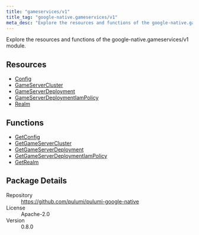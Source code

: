 ```yaml
---
title: "gameservices/v1"
title_tag: "google-native.gameservices/v1"
meta_desc: "Explore the resources and functions of the google-native.gameservices/v1 module."
---
```


<!-- WARNING: this file was generated by Pulumi Docs Generator. -->
<!-- Do not edit by hand unless you're certain you know what you are doing! -->

Explore the resources and functions of the google-native.gameservices/v1 module.

<h2 id="resources">Resources</h2>
<ul class="api">
    <li><a href="config" title="Config"><span class="symbol resource"></span>Config</a></li>
    <li><a href="gameservercluster" title="GameServerCluster"><span class="symbol resource"></span>GameServerCluster</a></li>
    <li><a href="gameserverdeployment" title="GameServerDeployment"><span class="symbol resource"></span>GameServerDeployment</a></li>
    <li><a href="gameserverdeploymentiampolicy" title="GameServerDeploymentIamPolicy"><span class="symbol resource"></span>GameServerDeploymentIamPolicy</a></li>
    <li><a href="realm" title="Realm"><span class="symbol resource"></span>Realm</a></li>
</ul>

<h2 id="functions">Functions</h2>
<ul class="api">
    <li><a href="getconfig" title="GetConfig"><span class="symbol function"></span>GetConfig</a></li>
    <li><a href="getgameservercluster" title="GetGameServerCluster"><span class="symbol function"></span>GetGameServerCluster</a></li>
    <li><a href="getgameserverdeployment" title="GetGameServerDeployment"><span class="symbol function"></span>GetGameServerDeployment</a></li>
    <li><a href="getgameserverdeploymentiampolicy" title="GetGameServerDeploymentIamPolicy"><span class="symbol function"></span>GetGameServerDeploymentIamPolicy</a></li>
    <li><a href="getrealm" title="GetRealm"><span class="symbol function"></span>GetRealm</a></li>
</ul>

<h2 id="package-details">Package Details</h2>
<dl class="package-details">
	<dt>Repository</dt>
	<dd><a href="https://github.com/pulumi/pulumi-google-native">https://github.com/pulumi/pulumi-google-native</a></dd>
	<dt>License</dt>
	<dd>Apache-2.0</dd>
	<dt>Version</dt>
	<dd>0.8.0</dd>
</dl>

